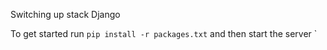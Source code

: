 Switching up stack Django

To get started run `pip install -r packages.txt` and then start the server `